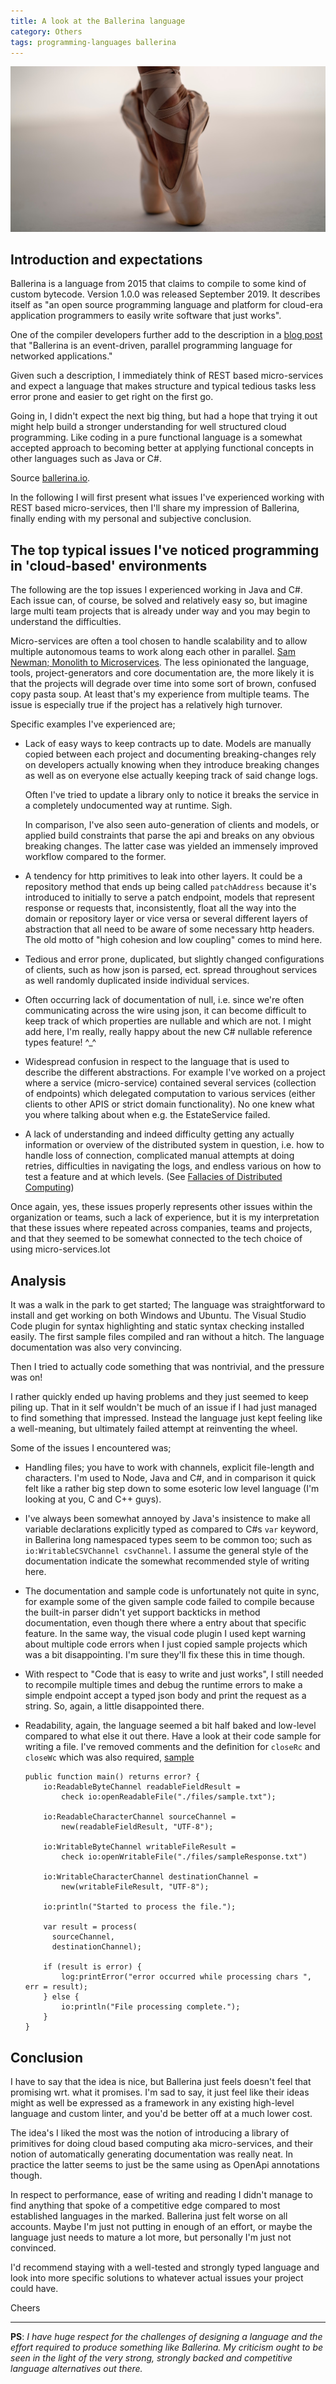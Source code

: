 ```yaml
---
title: A look at the Ballerina language 
category: Others
tags: programming-languages ballerina
---
```


![ballerina.io](/assets/ballerina-io.jpg "ballerina.io")

## Introduction and expectations

Ballerina is a language from 2015 that claims to compile to some kind of custom
bytecode. Version 1.0.0 was released September 2019. It describes itself as "an
open source programming language and platform for cloud-era application
programmers to easily write software that just works".

One of the compiler developers further add to the description in a [blog
post](https://medium.com/@sameerajayasoma/ballerina-runtime-evolution-f82305e4ab8e)
that "Ballerina is an event-driven, parallel programming language for networked
applications."

Given such a description, I immediately think of REST based micro-services and
expect a language that makes structure and typical tedious tasks less error
prone and easier to get right on the first go.

Going in, I didn't expect the next big thing, but had a hope that trying it out
might help build a stronger understanding for well structured cloud programming.
Like coding in a pure functional language is a somewhat accepted approach to
becoming better at applying functional concepts in other languages such as Java
or C#.

Source [ballerina.io](https://ballerina.io/).

In the following I will first present what issues I've experienced working with
REST based micro-services, then I'll share my impression of Ballerina, finally
ending with my personal and subjective conclusion.

## The top typical issues I've noticed programming in 'cloud-based' environments

The following are the top issues I experienced working in Java and C#. Each
issue can, of course, be solved and relatively easy so, but imagine large multi
team projects that is already under way and you may begin to understand the
difficulties.

Micro-services are often a tool chosen to handle scalability and to allow
multiple autonomous teams to work along each other in parallel. [Sam Newman;
Monolith to
Microservices](https://samnewman.io/books/monolith-to-microservices/). The less
opinionated the language, tools, project-generators and core documentation are,
the more likely it is that the projects will degrade over time into some sort of
brown, confused copy pasta soup. At least that's my experience from multiple
teams. The issue is especially true if the project has a relatively high
turnover.

Specific examples I've experienced are;

* Lack of easy ways to keep contracts up to date. Models are manually copied
  between each project and documenting breaking-changes rely on developers
  actually knowing when they introduce breaking changes as well as on everyone
  else actually keeping track of said change logs.

  Often I've tried to update a library only to notice it breaks the service in a
  completely undocumented way at runtime. Sigh.

  In comparison, I've also seen auto-generation of clients and models, or
  applied build constraints that parse the api and breaks on any obvious
  breaking changes. The latter case was yielded an immensely improved workflow
  compared to the former.

* A tendency for http primitives to leak into other layers. It could be a
  repository method that ends up being called `patchAddress` because it's
  introduced to initially to serve a patch endpoint, models that represent
  response or requests that, inconsistently, float all the way into the domain
  or repository layer or vice versa or several different layers of abstraction
  that all need to be aware of some necessary http headers. The old motto of
  "high cohesion and low coupling" comes to mind here.

* Tedious and error prone, duplicated, but slightly changed configurations of
  clients, such as how json is parsed, ect. spread throughout services as well
  randomly duplicated inside individual services.

* Often occurring lack of documentation of null, i.e. since we're often
  communicating across the wire using json, it can become difficult to keep
  track of which properties are nullable and which are not. I might add here,
  I'm really, really happy about the new C\# nullable reference types feature!
  ^_^

* Widespread confusion in respect to the language that is used to describe the
  different abstractions. For example I've worked on a project where a service
  (micro-service) contained several services (collection of endpoints) which
  delegated computation to various services (either clients to other APIS or
  strict domain functionality). No one knew what you where talking about when
  e.g. the EstateService failed.

* A lack of understanding and indeed difficulty getting any actually information
  or overview of the distributed system in question, i.e. how to handle loss of
  connection, complicated manual attempts at doing retries, difficulties in
  navigating the logs, and endless various on how to test a feature and at which
  levels. (See [Fallacies of Distributed
  Computing](https://en.wikipedia.org/wiki/Fallacies_of_distributed_computing))

Once again, yes, these issues properly represents other issues within the
organization or teams, such a lack of experience, but it is my interpretation
that these issues where repeated across companies, teams and projects, and that
they seemed to be somewhat connected to the tech choice of using
micro-services.lot

## Analysis

It was a walk in the park to get started; The language was straightforward to
install and get working on both Windows and Ubuntu. The Visual Studio Code
plugin for syntax highlighting and static syntax checking installed easily. The
first sample files compiled and ran without a hitch. The language documentation
was also very convincing.

Then I tried to actually code something that was nontrivial, and the pressure
was on!

I rather quickly ended up having problems and they just seemed to keep piling
up. That in it self wouldn't be much of an issue if I had just managed to find
something that impressed. Instead the language just kept feeling like a
well-meaning, but ultimately failed attempt at reinventing the wheel.

Some of the issues I encountered was;

* Handling files; you have to work with channels, explicit file-length and
  characters. I'm used to Node, Java and C#, and in comparison it quick felt
  like a rather big step down to some esoteric low level language (I'm looking
  at you, C and C++ guys).

* I've always been somewhat annoyed by Java's insistence to make all variable
  declarations explicitly typed as compared to C#s `var` keyword, in Ballerina
  long namespaced types seem to be common too; such as `io:WritableCSVChannel
  csvChannel`. I assume the general style of the documentation indicate the
  somewhat recommended style of writing here.

* The documentation and sample code is unfortunately not quite in sync, for
  example some of the given sample code failed to compile because the built-in
  parser didn't yet support backticks in method documentation, even though there
  where a entry about that specific feature. In the same way, the visual code
  plugin I used kept warning about multiple code errors when I just copied
  sample projects which was a bit disappointing. I'm sure they'll fix these this
  in time though.

* With respect to "Code that is easy to write and just works", I still needed to
  recompile multiple times and debug the runtime errors to make a simple
  endpoint accept a typed json body and print the request as a string. So,
  again, a little disappointed there.

* Readability, again, the language seemed a bit half baked and low-level
  compared to what else it out there. Have a look at their code sample for
  writing a file. I've removed comments and the definition for `closeRc` and
  `closeWc` which was also required,
  [sample](https://ballerina.io/learn/by-example/character-io.html)

  ```ballerina
  public function main() returns error? {
      io:ReadableByteChannel readableFieldResult =
          check io:openReadableFile("./files/sample.txt");

      io:ReadableCharacterChannel sourceChannel =
          new(readableFieldResult, "UTF-8");

      io:WritableByteChannel writableFileResult =
          check io:openWritableFile("./files/sampleResponse.txt")

      io:WritableCharacterChannel destinationChannel =
          new(writableFileResult, "UTF-8");

      io:println("Started to process the file.");

      var result = process(
        sourceChannel,
        destinationChannel);

      if (result is error) {
          log:printError("error occurred while processing chars ", err = result);
      } else {
          io:println("File processing complete.");
      }
  }
  ```

## Conclusion

I have to say that the idea is nice, but Ballerina just feels doesn't feel that
promising wrt. what it promises. I'm sad to say, it just feel like their ideas
might as well be expressed as a framework in any existing high-level language
and custom linter, and you'd be better off at a much lower cost.

The idea's I liked the most was the notion of introducing a library of
primitives for doing cloud based computing aka micro-services, and their notion
of automatically generating documentation was really neat. In practice the
latter seems to just be the same using as OpenApi annotations though.

In respect to performance, ease of writing and reading I didn't manage to find
anything that spoke of a competitive edge compared to most established languages
in the marked. Ballerina just felt worse on all accounts. Maybe I'm just not
putting in enough of an effort, or maybe the language just needs to mature a lot
more, but personally I'm just not convinced.

I'd recommend staying with a well-tested and strongly typed language and look
into more specific solutions to whatever actual issues your project could have.

Cheers

---

**PS**: *I have huge respect for the challenges of designing a language and the
effort required to produce something like Ballerina. My criticism ought to be
seen in the light of the very strong, strongly backed and competitive language
alternatives out there.*
